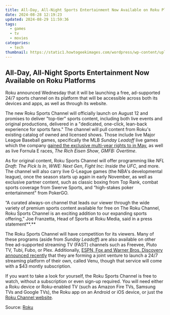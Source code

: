 ```yaml
---
title: All-Day, All-Night Sports Entertainment Now Available on Roku Platforms
date: 2024-08-28 12:19:23
updated: 2024-08-29 11:59:36
tags:
  - games
  - tv
  - movies
categories:
  - tech
thumbnail: https://static1.howtogeekimages.com/wordpress/wp-content/uploads/2024/08/1a3ea5f0-2fbc-4eb6-812b-c8fa34c9ff50.jpg
---
```


## All-Day, All-Night Sports Entertainment Now Available on Roku Platforms

Roku announced Wednesday that it will be launching a free, ad-supported 24/7 sports channel on its platform that will be accessible across both its devices and apps, as well as through its website.

 The new Roku Sports Channel will officially launch on August 12 and promises to deliver "top-tier" sports content, including both live events and original productions, delivered in a "dedicated, one-click, lean-back experience for sports fans." The channel will pull content from Roku's existing catalog of owned and licensed shows. Those include live Major League Baseball games, specifically the MLB _Sunday Leadoff_ live games which the company [gained the exclusive multi-year rights to in May](https://newsroom.roku.com/news/2024/05/roku-lands-exclusive-rights-to-major-league-baseball-sunday-leadoff/tetn-dag-1715620860), as well as live Fornula E races, _The Rich Eisen Show_, _GMFB: Overtime_.

 As for original content, Roku Sports Channel will offer programming like _NFL Draft: The Pick Is In_, _WWE: Next Gen_, _Fight Inc: Inside the UFC_, and more. The channel will also carry live G-League games (the NBA's developmental league), once the season starts up again in early November, as well as exclusive partner content, such as classic boxing from Top Rank, combat sports coverage from Swerve Sports, and “high-stakes poker entertainment" from PokerGO.

 “A curated always-on channel that leads our viewer through the wide variety of premium sports content available for free on The Roku Channel, Roku Sports Channel is an exciting addition to our expanding sports offering,” Joe Franzetta, Head of Sports at Roku Media, said in a press statement**.** 

 The Roku Sports Channel will have competition for its viewers. Many of these programs (aside from _Sunday Leadoff_) are also available on other free ad-supported streaming TV (FAST) channels such as Freevee, Pluto TV, Tubi, Fubo, or Plex. Additionally, [ESPN, Fox and Warner Bros. Discovery announced recently](https://win-answers.techidaily.com/resolved-issue-addressed-persistent-app-failures-for-wot-blitz-users/) that they are forming a joint venture to launch a 24/7 streaming platform of their own, called Venu, though that service will come with a $43 montly subscription.

 If you want to take a look for yourself, the Roku Sports Channel is free to watch, without a subscription or even sign-up required. You will need either a Roku device or Roku-enabled TV (such as Amazon Fire TVs, Samsung TVs and Google TVs), the Roku app on an Android or iOS device, or just the [Roku Channel website](https://therokuchannel.com/).

 Source: [Roku](https://newsroom.roku.com/news/2024/08/new-roku-sports-channel-brings-viewers-24-7-access-to/y4xvizai-1722959304)

<ins class="adsbygoogle"
     style="display:block"
     data-ad-format="autorelaxed"
     data-ad-client="ca-pub-7571918770474297"
     data-ad-slot="1223367746"></ins>



<ins class="adsbygoogle"
     style="display:block"
     data-ad-client="ca-pub-7571918770474297"
     data-ad-slot="8358498916"
     data-ad-format="auto"
     data-full-width-responsive="true"></ins>
